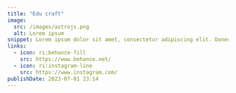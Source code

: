 ```yaml
---
title: "Edu craft"
image:
  src: /images/astrojs.png
  alt: Lorem ipsum
snippet: Lorem ipsum dolor sit amet, consectetur adipiscing elit. Donec dignissim sodales nunc nec gravida. Fusce sem ipsum, posuere finibus eros et, ultricies bibendum sem. Quisque tincidunt enim libero
links:
  - icon: ri:behance-fill
    src: https://www.behance.net/
  - icon: ri:instagram-line
    src: https://www.instagram.com/
publishDate: 2023-07-01 23:14
---
```

